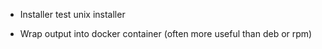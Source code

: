 - Installer
  test unix installer

- Wrap output into docker container
  (often more useful than deb or rpm)